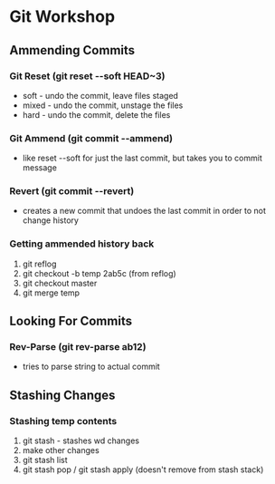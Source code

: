 # Git Workshop

## Ammending Commits

### Git Reset (git reset --soft HEAD~3)
* soft - undo the commit, leave files staged
* mixed - undo the commit, unstage the files
* hard - undo the commit, delete the files

### Git Ammend (git commit --ammend)
* like reset --soft for just the last commit, but takes you to commit message

### Revert (git commit --revert)
* creates a new commit that undoes the last commit in order to not change
  history

### Getting ammended history back
1. git reflog
2. git checkout -b temp 2ab5c (from reflog)
3. git checkout master
4. git merge temp

## Looking For Commits

### Rev-Parse (git rev-parse ab12)
* tries to parse string to actual commit

## Stashing Changes

### Stashing temp contents
1. git stash - stashes wd changes
2. make other changes
3. git stash list
4. git stash pop / git stash apply (doesn't remove from stash stack)

